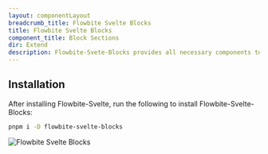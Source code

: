 ```yaml
---
layout: componentLayout
breadcrumb_title: Flowbite Svelte Blocks
title: Flowbite Svelte Blocks
component_title: Block Sections
dir: Extend
description: Flowbite-Svete-Blocks provides all necessary components to get started quickly
---
```


<script>
  import { A, List, Li, Img} from '$lib'
  const libFiles ={
  "GitHub Repo": "https://github.com/shinokada/flowbite-svelte-blocks",
  Docs: "https://shinokada.github.io/flowbite-svelte-blocks/",
  Demo: "https://flowbite-svelte-blocks.vercel.app/"
  }

</script>

## Installation

After installing Flowbite-Svelte, run the following to install Flowbite-Svelte-Blocks:

```sh
pnpm i -D flowbite-svelte-blocks
```

<Img src="/images/flowbite-svelte-blocks-optimized.png" alt="Flowbite Svelte Blocks" />
